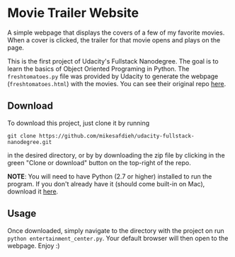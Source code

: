 # Movie Trailer Website
A simple webpage that displays the covers of a few of my favorite movies. When a cover is clicked, the trailer for that movie opens and plays on the page.

This is the first project of Udacity's Fullstack Nanodegree. The goal is to learn the basics of Object Oriented Programing in Python. The `freshtomatoes.py` file was provided by Udacity to generate the webpage (`freshtomatoes.html`) with the movies. You can see their original repo [here](https://github.com/adarsh0806/ud036_StarterCode).

## Download 
To download this project, just clone it by running 

`git clone https://github.com/mikesafdieh/udacity-fullstack-nanodegree.git` 

in the desired directory, or by by downloading the zip file by clicking in the green "Clone or download" button on the top-right of the repo.

**NOTE**: You will need to have Python (2.7 or higher) installed to run the program. If you don't already have it (should come built-in on Mac), download it [here](https://www.python.org/).

## Usage
Once downloaded, simply navigate to the directory with the project on run `python entertainment_center.py`. Your default browser will then open to the webpage. Enjoy :)

